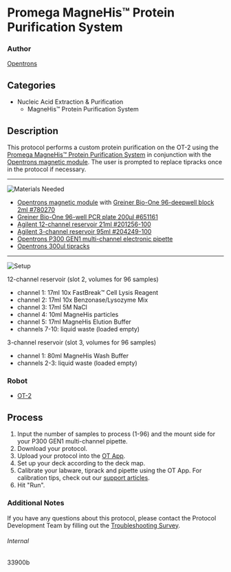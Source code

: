 # Promega MagneHis™ Protein Purification System

### Author
[Opentrons](https://opentrons.com/)

## Categories
* Nucleic Acid Extraction & Purification
	* MagneHis™ Protein Purification System

## Description
This protocol performs a custom protein purification on the OT-2 using the [Promega MagneHis™ Protein Purification System](https://www.promega.co.uk/products/protein-purification/protein-purification-kits/magnehis-protein-purification-system/?catNum=V8550) in conjunction with the [Opentrons magnetic module](https://shop.opentrons.com/collections/hardware-modules/products/magdeck). The user is prompted to replace tipracks once in the protocol if necessary.

---
![Materials Needed](https://s3.amazonaws.com/opentrons-protocol-library-website/custom-README-images/001-General+Headings/materials.png)

* [Opentrons magnetic module](https://shop.opentrons.com/collections/hardware-modules/products/magdeck) with [Greiner Bio-One 96-deepwell block 2ml #780270](https://shop.gbo.com/en/usa/products/bioscience/microplates/polypropylene-storage-plates/96-well-masterblock-2ml/780270.html)
* [Greiner Bio-One 96-well PCR plate 200µl #651161](https://shop.gbo.com/en/usa/products/bioscience/microplates/96-well-microplates/96-well-microplates-clear/651161.html)
* [Agilent 12-channel reservoir 21ml #201256-100](https://www.agilent.com/store/productDetail.jsp?catalogId=201256-100)
* [Agilent 3-channel reservoir 95ml #204249-100](https://www.agilent.com/store/productDetail.jsp?catalogId=204249-100)
* [Opentrons P300 GEN1 multi-channel electronic pipette](https://shop.opentrons.com/collections/ot-2-pipettes/products/8-channel-electronic-pipette?variant=5984202489885)
* [Opentrons 300ul tipracks](https://shop.opentrons.com/collections/opentrons-tips)

---
![Setup](https://s3.amazonaws.com/opentrons-protocol-library-website/custom-README-images/001-General+Headings/Setup.png)

12-channel reservoir (slot 2, volumes for 96 samples)
* channel 1: 17ml 10x FastBreak™ Cell Lysis Reagent
* channel 2: 17ml 10x Benzonase/Lysozyme Mix
* channel 3: 17ml 5M NaCl
* channel 4: 10ml MagneHis particles
* channel 5: 17ml MagneHis Elution Buffer
* channels 7-10: liquid waste (loaded empty)

3-channel reservoir (slot 3, volumes for 96 samples)
* channel 1: 80ml MagneHis Wash Buffer
* channels 2-3: liquid waste (loaded empty)

### Robot
* [OT-2](https://opentrons.com/ot-2)

## Process
1. Input the number of samples to process (1-96) and the mount side for your P300 GEN1 multi-channel pipette.
2. Download your protocol.
3. Upload your protocol into the [OT App](https://opentrons.com/ot-app).
4. Set up your deck according to the deck map.
5. Calibrate your labware, tiprack and pipette using the OT App. For calibration tips, check out our [support articles](https://support.opentrons.com/en/collections/1559720-guide-for-getting-started-with-the-ot-2).
6. Hit "Run".

### Additional Notes
If you have any questions about this protocol, please contact the Protocol Development Team by filling out the [Troubleshooting Survey](https://protocol-troubleshooting.paperform.co/).

###### Internal
33900b
